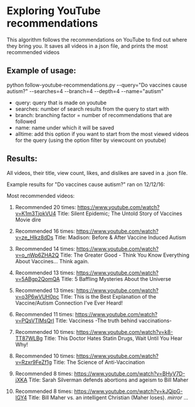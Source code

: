 # Exploring YouTube recommendations

This algorithm follows the recommendations on YouTube to find out where they bring you. It saves all videos in a json file, and prints the most recommended videos

## Example of usage:

python follow-youtube-recommendations.py  --query="Do vaccines cause autism?" --searches=4 --branch=4 --depth=4 --name="autism"

* query: query that is made on youtube
* searches: number of search results from the query to start with
* branch: branching factor = number of recommendations that are followed
* name: name under which it will be saved
* alltime: add this option if you want to start from the most viewed videos for the query (using the option filter by viewcount on youtube)

## Results:

All videos, their title, view count, likes, and dislikes are saved in a .json file.

Example results for "Do vaccines cause autism?" ran on 12/12/16:

Most recommended videos:

1) Recommended 20 times:  https://www.youtube.com/watch?v=K1m3TjokVU4 Title: Silent Epidemic; The Untold Story of Vaccines   Movie dire

2) Recommended 16 times:  https://www.youtube.com/watch?v=ze_Hlkz8dDs Title: Madison: Before & After Vaccine Induced Autism

3) Recommended 14 times:  https://www.youtube.com/watch?v=o_nWp6ZHA2Q Title: The Greater Good - Think You Know Everything About Vaccines... Think again.

4) Recommended 13 times:  https://www.youtube.com/watch?v=5ABgp2QomQA Title: 5 Baffling Mysteries About the Universe

5) Recommended 13 times:  https://www.youtube.com/watch?v=o3P6wVUH0pc Title: This is the Best Explanation of the Vaccine/Autism Connection I've Ever Heard!

6) Recommended 11 times:  https://www.youtube.com/watch?v=PQsVTlMsQrI Title: Vacciness -The truth behind vaccinations-

7) Recommended 10 times:  https://www.youtube.com/watch?v=k8-TT87WLBg Title: This Doctor Hates Statin Drugs, Wait Until You Hear Why!

8) Recommended 10 times:  https://www.youtube.com/watch?v=Rzxr9FeZf1g Title: The Science of Anti-Vaccination

9) Recommended 8 times:  https://www.youtube.com/watch?v=BHyV7D-jXKA Title: Sarah Silverman defends abortions and ageism to Bill Maher

10) Recommended 8 times:  https://www.youtube.com/watch?v=kJQjpG-lGY4 Title: Bill Maher vs. an intelligent Christian (Maher loses). *mirror*
...
